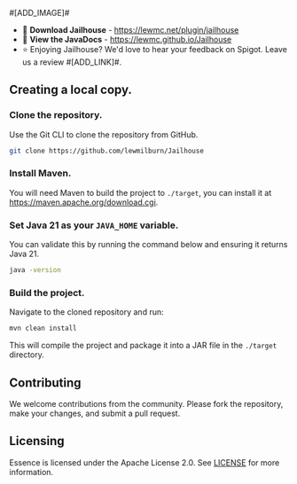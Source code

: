 #[ADD_IMAGE]#

- 💾 **Download Jailhouse** - https://lewmc.net/plugin/jailhouse
- 🔧 **View the JavaDocs** - https://lewmc.github.io/Jailhouse
- ⭐ Enjoying Jailhouse? We'd love to hear your feedback on Spigot. Leave us a review #[ADD_LINK]#.

## Creating a local copy.

### Clone the repository.

Use the Git CLI to clone the repository from GitHub.

```sh
git clone https://github.com/lewmilburn/Jailhouse
```

### Install Maven.

You will need Maven to build the project to `./target`, you can install it at https://maven.apache.org/download.cgi.

### Set Java 21 as your `JAVA_HOME` variable.

You can validate this by running the command below and ensuring it returns Java 21.

```sh
java -version
```

### Build the project.

Navigate to the cloned repository and run:

```sh
mvn clean install
```

This will compile the project and package it into a JAR file in the `./target` directory.

## Contributing

We welcome contributions from the community. Please fork the repository, make your changes, and submit a pull request.

## Licensing

Essence is licensed under the Apache License 2.0. See [LICENSE](LICENSE) for more information.
